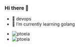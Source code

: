 ### Hi there 👋

<!--
**ptoeia/ptoeia** is a ✨ _special_ ✨ repository because its `README.md` (this file) appears on your GitHub profile.

Here are some ideas to get you started:

- 🔭  devops
- 🌱 I’m currently learning ...
- 👯 I’m looking to collaborate on ...
- 🤔 I’m looking for help with ...
- 💬 Ask me about ...
- 📫 How to reach me: ...
- 😄 Pronouns: ...
- ⚡ Fun fact: ...
-->

- 🔭  devops
- 🌱 I’m currently learning golang

+ ![ptoeia](https://komarev.com/ghpvc/?username=ptoeia)
+ ![ptoeia](https://visitor-badge.glitch.me/badge?page_id=ptoeia.profile)
